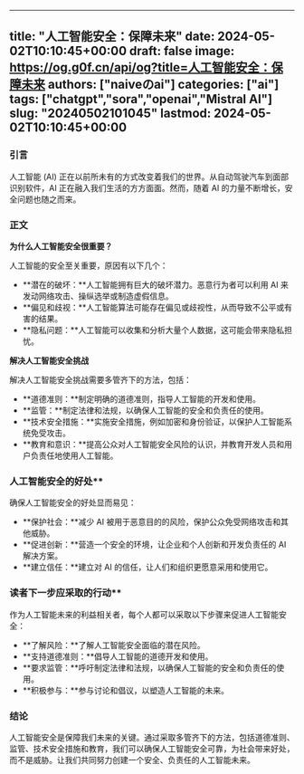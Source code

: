
---
title: "人工智能安全：保障未来"
date: 2024-05-02T10:10:45+00:00
draft: false
image: https://og.g0f.cn/api/og?title=人工智能安全：保障未来
authors: ["naiveのai"]
categories: ["ai"]
tags: ["chatgpt","sora","openai","Mistral AI"]
slug: "20240502101045"
lastmod: 2024-05-02T10:10:45+00:00
---
### 引言

人工智能 (AI) 正在以前所未有的方式改变着我们的世界。从自动驾驶汽车到面部识别软件，AI 正在融入我们生活的方方面面。然而，随着 AI 的力量不断增长，安全问题也随之而来。

### 正文

**为什么人工智能安全很重要？**

人工智能的安全至关重要，原因有以下几个：

* **潜在的破坏：**人工智能拥有巨大的破坏潜力。恶意行为者可以利用 AI 来发动网络攻击、操纵选举或制造虚假信息。
* **偏见和歧视：**人工智能算法可能存在偏见或歧视性，从而导致不公平或有害的结果。
* **隐私问题：**人工智能可以收集和分析大量个人数据，这可能会带来隐私担忧。

**解决人工智能安全挑战**

解决人工智能安全挑战需要多管齐下的方法，包括：

* **道德准则：**制定明确的道德准则，指导人工智能的开发和使用。
* **监管：**制定法律和法规，以确保人工智能的安全和负责任的使用。
* **技术安全措施：**实施安全措施，例如加密和身份验证，以保护人工智能系统免受攻击。
* **教育和意识：**提高公众对人工智能安全风险的认识，并教育开发人员和用户负责任地使用人工智能。

### 人工智能安全的好处**

确保人工智能安全的好处显而易见：

* **保护社会：**减少 AI 被用于恶意目的的风险，保护公众免受网络攻击和其他威胁。
* **促进创新：**营造一个安全的环境，让企业和个人创新和开发负责任的 AI 解决方案。
* **建立信任：**建立对 AI 的信任，让人们和组织更愿意采用和使用它。

### 读者下一步应采取的行动**

作为人工智能未来的利益相关者，每个人都可以采取以下步骤来促进人工智能安全：

* **了解风险：**了解人工智能安全面临的潜在风险。
* **支持道德准则：**倡导人工智能的道德开发和使用。
* **要求监管：**呼吁制定法律和法规，以确保人工智能的安全和负责任的使用。
* **积极参与：**参与讨论和倡议，以塑造人工智能的未来。

### 结论

人工智能安全是保障我们未来的关键。通过采取多管齐下的方法，包括道德准则、监管、技术安全措施和教育，我们可以确保人工智能安全可靠，为社会带来好处，而不是威胁。让我们共同努力创建一个安全、负责任的人工智能未来。